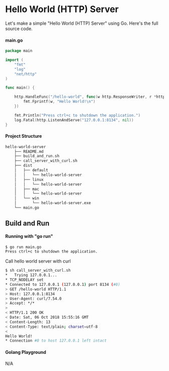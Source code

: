 # Hello World (HTTP) Server

Let's make a simple "Hello World (HTTP) Server" using Go. Here's the full source code.


#### main.go

```go
package main

import (
	"fmt"
	"log"
	"net/http"
)

func main() {

	http.HandleFunc("/hello-world", func(w http.ResponseWriter, r *http.Request) {
		fmt.Fprintf(w, "Hello World!\n")
	})

	fmt.Println("Press ctrl+c to shutdown the application.")
	log.Fatal(http.ListenAndServe("127.0.0.1:8134", nil))
}
```

#### Project Structure

```bash
hello-world-server
	├── README.md
	├── build_and_run.sh
	├── call_server_with_curl.sh
	├── dist
	│   ├── default
	│   │   └── hello-world-server
	│   ├── linux
	│   │   └── hello-world-server
	│   ├── mac
	│   │   └── hello-world-server
	│   └── win
	│       └── hello-world-server.exe
	└── main.go
```

## Build and Run

#### Running with "go run"

```bash
$ go run main.go
Press ctrl+c to shutdown the application.

```

Call hello world server with curl

```bash
$ sh call_server_with_curl.sh
*   Trying 127.0.0.1...
* TCP_NODELAY set
* Connected to 127.0.0.1 (127.0.0.1) port 8134 (#0)
> GET /hello-world HTTP/1.1
> Host: 127.0.0.1:8134
> User-Agent: curl/7.54.0
> Accept: */*
> 
< HTTP/1.1 200 OK
< Date: Sat, 06 Oct 2018 15:55:16 GMT
< Content-Length: 13
< Content-Type: text/plain; charset=utf-8
< 
Hello World!
* Connection #0 to host 127.0.0.1 left intact

```

#### Golang Playground

N/A
